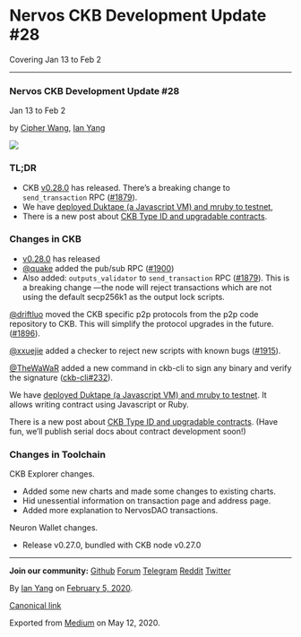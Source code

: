 # Nervos CKB Development Update \#28

Covering Jan 13 to Feb 2

------------------------------------------------------------------------

### Nervos CKB Development Update \#28

Jan 13 to Feb 2

by [Cipher Wang](https://github.com/CipherWang), [Ian Yang](https://medium.com/u/72022cac4c7c)

![](https://cdn-images-1.medium.com/max/800/1*Sg59GKr7-ilhNq8zXbZyNA.jpeg)

### TL;DR

-   CKB [v0.28.0](https://github.com/nervosnetwork/ckb/releases/tag/v0.28.0) has released. There’s a breaking change to `send_transaction` RPC ([\#1879](https://github.com/nervosnetwork/ckb/pull/1879)).
-   We have [deployed Duktape (a Javascript VM) and mruby to testnet](https://github.com/nervosnetwork/ckb/wiki/Special-Live-Cells),
-   There is a new post about [CKB Type ID and upgradable contracts](https://xuejie.space/2020_02_03_introduction_to_ckb_script_programming_type_id/).

### Changes in CKB

-   [v0.28.0](https://github.com/nervosnetwork/ckb/releases/tag/v0.28.0) has released
-   [@quake](https://github.com/quake) added the pub/sub RPC ([\#1900](https://github.com/nervosnetwork/ckb/pull/1900))
-   Also added: `outputs_validator` to `send_transaction` RPC ([\#1879](https://github.com/nervosnetwork/ckb/pull/1879)). This is a breaking change —the node will reject transactions which are not using the default secp256k1 as the output lock scripts.

[@driftluo](https://github.com/driftluo) moved the CKB specific p2p protocols from the p2p code repository to CKB. This will simplify the protocol upgrades in the future. ([\#1896](https://github.com/nervosnetwork/ckb/pull/1896)).

[@xxuejie](https://github.com/xxuejie) added a checker to reject new scripts with known bugs ([\#1915](https://github.com/nervosnetwork/ckb/pull/1915)).

[@TheWaWaR](https://github.com/TheWaWaR) added a new command in ckb-cli to sign any binary and verify the signature ([ckb-cli\#232](https://github.com/nervosnetwork/ckb-cli/pull/232)).

We have [deployed Duktape (a Javascript VM) and mruby to testnet](https://github.com/nervosnetwork/ckb/wiki/Special-Live-Cells). It allows writing contract using Javascript or Ruby.

There is a new post about [CKB Type ID and upgradable contracts](https://xuejie.space/2020_02_03_introduction_to_ckb_script_programming_type_id/). (Have fun, we’ll publish serial docs about contract development soon!)

### Changes in Toolchain

CKB Explorer changes.

-   Added some new charts and made some changes to existing charts.
-   Hid unessential information on transaction page and address page.
-   Added more explanation to NervosDAO transactions.

Neuron Wallet changes.

-   Release v0.27.0, bundled with CKB node v0.27.0

------------------------------------------------------------------------

**Join our community:** [Github](https://github.com/nervosnetwork) [Forum](https://talk.nervos.org/) [Telegram](https://t.me/nervos_ckb_dev) [Reddit](https://www.reddit.com/r/NervosNetwork) [Twitter](https://twitter.com/nervosnetwork)

By [Ian Yang](https://medium.com/@doitian) on [February 5, 2020](https://medium.com/p/5c85be7a599e).

[Canonical link](https://medium.com/@doitian/nervos-ckb-development-update-28-5c85be7a599e)

Exported from [Medium](https://medium.com) on May 12, 2020.
